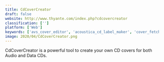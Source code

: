 ```yaml
---
title: CdCoverCreator
draft: false 
website: http://www.thyante.com/index.php?cdcovercreator
classification: ['']
platform: ['Web']
keywords: ['avs_cover_editor', 'acoustica_cd_label_maker', 'cover_fetcher', 'dvdscribe', 'dataland_cd_label_designer', 'disc_cover', 'disketch', 'droppix_label_maker', 'mediaface', 'orion_label_maker', 'qt_lightscribe', 'revolver_cd_cover', 'simpleone_label_maker', 'tbs_cover_editor', 'undercover10', 'paper_cd_case']
image: 2020/04/CdCoverCreator.png
---
```

CdCoverCreator is a powerful tool to create your own CD covers for both Audio and Data CDs.